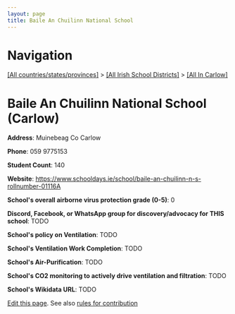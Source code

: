 ```yaml
---
layout: page
title: Baile An Chuilinn National School
---
```

# Navigation

[[All countries/states/provinces]](../../..) > [[All Irish School Districts]](../..) > [[All In Carlow]](..)

# Baile An Chuilinn National School (Carlow)

**Address**: Muinebeag Co Carlow

**Phone**: 059 9775153

**Student Count**: 140

**Website**: <https://www.schooldays.ie/school/baile-an-chuilinn-n-s-rollnumber-01116A>

**School's overall airborne virus protection grade (0-5)**: 0

**Discord, Facebook, or WhatsApp group for discovery/advocacy for THIS school**: TODO

**School's policy on Ventilation**: TODO

**School's Ventilation Work Completion**: TODO

**School's Air-Purification**: TODO

**School's CO2 monitoring to actively drive ventilation and filtration**: TODO

**School's Wikidata URL**: TODO


[Edit this page](https://github.com/ventilate-schools/Ireland/edit/main/./Carlow/Baile_An_Chuilinn_National_School.md). See also [rules for contribution](../../../contribution-rules/)